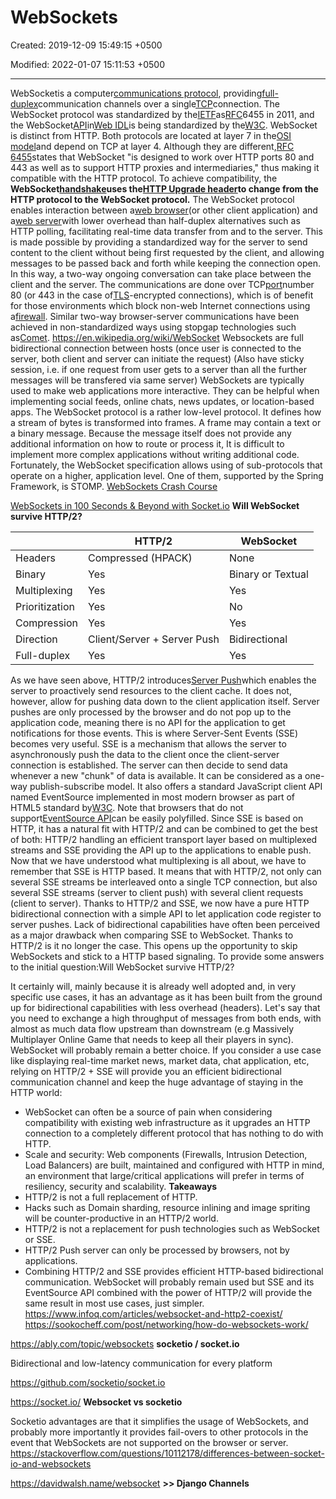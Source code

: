 # WebSockets

Created: 2019-12-09 15:49:15 +0500

Modified: 2022-01-07 15:11:53 +0500

---

WebSocketis a computer[communications protocol](https://en.wikipedia.org/wiki/Communications_protocol), providing[full-duplex](https://en.wikipedia.org/wiki/Full-duplex)communication channels over a single[TCP](https://en.wikipedia.org/wiki/Transmission_Control_Protocol)connection. The WebSocket protocol was standardized by the[IETF](https://en.wikipedia.org/wiki/Internet_Engineering_Task_Force)as[RFC](https://en.wikipedia.org/wiki/Request_for_Comments)6455 in 2011, and the WebSocket[API](https://en.wikipedia.org/wiki/Application_programming_interface)in[Web IDL](https://en.wikipedia.org/wiki/Web_IDL)is being standardized by the[W3C](https://en.wikipedia.org/wiki/World_Wide_Web_Consortium).
WebSocket is distinct from HTTP. Both protocols are located at layer 7 in the[OSI model](https://en.wikipedia.org/wiki/OSI_model)and depend on TCP at layer 4. Although they are different,[RFC 6455](https://tools.ietf.org/html/rfc6455)states that WebSocket "is designed to work over HTTP ports 80 and 443 as well as to support HTTP proxies and intermediaries," thus making it compatible with the HTTP protocol. To achieve compatibility, the **WebSocket[handshake](https://en.wikipedia.org/wiki/Handshaking)uses the[HTTP Upgrade header](https://en.wikipedia.org/wiki/HTTP/1.1_Upgrade_header)to change from the HTTP protocol to the WebSocket protocol.**
The WebSocket protocol enables interaction between a[web browser](https://en.wikipedia.org/wiki/Web_browser)(or other client application) and a[web server](https://en.wikipedia.org/wiki/Web_server)with lower overhead than half-duplex alternatives such as HTTP polling, facilitating real-time data transfer from and to the server. This is made possible by providing a standardized way for the server to send content to the client without being first requested by the client, and allowing messages to be passed back and forth while keeping the connection open. In this way, a two-way ongoing conversation can take place between the client and the server. The communications are done over TCP[port](https://en.wikipedia.org/wiki/Port_(computer_networking))number 80 (or 443 in the case of[TLS](https://en.wikipedia.org/wiki/Transport_Layer_Security)-encrypted connections), which is of benefit for those environments which block non-web Internet connections using a[firewall](https://en.wikipedia.org/wiki/Firewall_(computing)). Similar two-way browser-server communications have been achieved in non-standardized ways using stopgap technologies such as[Comet](https://en.wikipedia.org/wiki/Comet_(programming)).
<https://en.wikipedia.org/wiki/WebSocket>
Websockets are full bidirectional connection between hosts (once user is connected to the server, both client and server can initiate the request) (Also have sticky session, i.e. if one request from user gets to a server than all the further messages will be transfered via same server)
WebSockets are typically used to make web applications more interactive. They can be helpful when implementing social feeds, online chats, news updates, or location-based apps.
The WebSocket protocol is a rather low-level protocol. It defines how a stream of bytes is transformed into frames. A frame may contain a text or a binary message. Because the message itself does not provide any additional information on how to route or process it, It is difficult to implement more complex applications without writing additional code. Fortunately, the WebSocket specification allows using of sub-protocols that operate on a higher, application level. One of them, supported by the Spring Framework, is STOMP.
[WebSockets Crash Course](https://www.youtube.com/watch?v=2Nt-ZrNP22A)

[WebSockets in 100 Seconds & Beyond with Socket.io](https://www.youtube.com/watch?v=1BfCnjr_Vjg&ab_channel=Fireship)
**Will WebSocket survive HTTP/2?**

|               | HTTP/2                      | WebSocket         |
|----------------|-----------------------------|-------------------|
| Headers        | Compressed (HPACK)          | None              |
| Binary         | Yes                         | Binary or Textual |
| Multiplexing   | Yes                         | Yes               |
| Prioritization | Yes                         | No                |
| Compression    | Yes                         | Yes               |
| Direction      | Client/Server + Server Push | Bidirectional     |
| Full-duplex    | Yes                         | Yes               |
As we have seen above, HTTP/2 introduces[Server Push](https://en.wikipedia.org/wiki/Push_technology?oldformat=true)which enables the server to proactively send resources to the client cache. It does not, however, allow for pushing data down to the client application itself. Server pushes are only processed by the browser and do not pop up to the application code, meaning there is no API for the application to get notifications for those events.
This is where Server-Sent Events (SSE) becomes very useful. SSE is a mechanism that allows the server to asynchronously push the data to the client once the client-server connection is established. The server can then decide to send data whenever a new "chunk" of data is available. It can be considered as a one-way publish-subscribe model. It also offers a standard JavaScript client API named EventSource implemented in most modern browser as part of HTML5 standard by[W3C](https://www.w3.org/TR/eventsource/). Note that browsers that do not support[EventSource API](http://caniuse.com/#feat=eventsource)can be easily polyfilled.
Since SSE is based on HTTP, it has a natural fit with HTTP/2 and can be combined to get the best of both: HTTP/2 handling an efficient transport layer based on multiplexed streams and SSE providing the API up to the applications to enable push.
Now that we have understood what multiplexing is all about, we have to remember that SSE is HTTP based. It means that with HTTP/2, not only can several SSE streams be interleaved onto a single TCP connection, but also several SSE streams (server to client push) with several client requests (client to server). Thanks to HTTP/2 and SSE, we now have a pure HTTP bidirectional connection with a simple API to let application code register to server pushes. Lack of bidirectional capabilities have often been perceived as a major drawback when comparing SSE to WebSocket. Thanks to HTTP/2 is it no longer the case. This opens up the opportunity to skip WebSockets and stick to a HTTP based signaling.
To provide some answers to the initial question:Will WebSocket survive HTTP/2?

It certainly will, mainly because it is already well adopted and, in very specific use cases, it has an advantage as it has been built from the ground up for bidirectional capabilities with less overhead (headers). Let's say that you need to exchange a high throughput of messages from both ends, with almost as much data flow upstream than downstream (e.g Massively Multiplayer Online Game that needs to keep all their players in sync). WebSocket will probably remain a better choice.
If you consider a use case like displaying real-time market news, market data, chat application, etc, relying on HTTP/2 + SSE will provide you an efficient bidirectional communication channel and keep the huge advantage of staying in the HTTP world:
-   WebSocket can often be a source of pain when considering compatibility with existing web infrastructure as it upgrades an HTTP connection to a completely different protocol that has nothing to do with HTTP.
-   Scale and security: Web components (Firewalls, Intrusion Detection, Load Balancers) are built, maintained and configured with HTTP in mind, an environment that large/critical applications will prefer in terms of resiliency, security and scalability.
**Takeaways**
-   HTTP/2 is not a full replacement of HTTP.
-   Hacks such as Domain sharding, resource inlining and image spriting will be counter-productive in an HTTP/2 world.
-   HTTP/2 is not a replacement for push technologies such as WebSocket or SSE.
-   HTTP/2 Push server can only be processed by browsers, not by applications.
-   Combining HTTP/2 and SSE provides efficient HTTP-based bidirectional communication.
WebSocket will probably remain used but SSE and its EventSource API combined with the power of HTTP/2 will provide the same result in most use cases, just simpler.
<https://www.infoq.com/articles/websocket-and-http2-coexist/>
<https://sookocheff.com/post/networking/how-do-websockets-work/>

<https://ably.com/topic/websockets>
**socketio / socket.io**

Bidirectional and low-latency communication for every platform

<https://github.com/socketio/socket.io>

<https://socket.io/>
**Websocket vs socketio**

Socketio advantages are that it simplifies the usage of WebSockets, and probably more importantly it provides fail-overs to other protocols in the event that WebSockets are not supported on the browser or server.
<https://stackoverflow.com/questions/10112178/differences-between-socket-io-and-websockets>

<https://davidwalsh.name/websocket>
**>> Django Channels**
